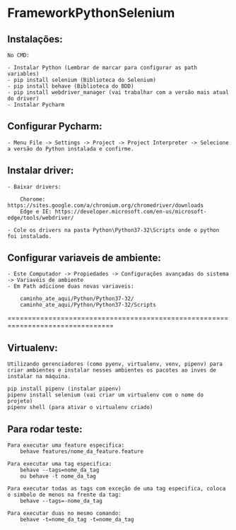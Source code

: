 # FrameworkPythonSelenium

## Instalações: 

	No CMD:
	
	- Instalar Python (Lembrar de marcar para configurar as path variables)
	- pip install selenium (Biblioteca do Selenium)
	- pip install behave (Biblioteca do BDD)
	- pip install webdriver_manager (vai trabalhar com a versão mais atual do driver)
	- Instalar Pycharm
	
## Configurar Pycharm:
	
	- Menu File -> Settings -> Project -> Project Interpreter -> Selecione a versão do Python instalada e confirme.

## Instalar driver:

	- Baixar drivers:
	
		Chorome: https://sites.google.com/a/chromium.org/chromedriver/downloads
		Edge e IE: https://developer.microsoft.com/en-us/microsoft-edge/tools/webdriver/

	- Cole os drivers na pasta Python\Python37-32\Scripts onde o python foi instalado. 

## Configurar variaveis de ambiente:

	- Este Computador -> Propiedades -> Configurações avançadas do sistema -> Variavéis de ambiente
	- Em Path adicione duas novas variaveis:
	
		caminho_ate_aqui/Python/Python37-32/
		caminho_ate_aqui/Python/Python37-32/Scripts

================================================================================

## Virtualenv:

	Utilizando gerenciadores (como pyenv, virtualenv, venv, pipenv) para criar ambientes e instalar nesses ambientes os pacotes ao inves de instalar na máquina.
	
	pip install pipenv (instalar pipenv)
	pipenv install selenium (vai criar um virtualenv com o nome do projeto)
	pipenv shell (para ativar o virtualenv criado)

## Para rodar teste:

	Para executar uma feature especifica: 
		behave features/nome_da_feature.feature
	
	Para executar uma tag especifica: 
		behave --tags=nome_da_tag
		ou behave -t nome_da_tag
		
	Para executar todas as tags com exceção de uma tag especifica, coloca o simbolo de menos na frente da tag:
		behave --tags=-nome_da_tag
		
	Para executar duas no mesmo comando:
		behave -t=nome_da_tag -t=nome_da_tag

